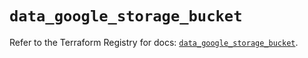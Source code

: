 # `data_google_storage_bucket`

Refer to the Terraform Registry for docs: [`data_google_storage_bucket`](https://registry.terraform.io/providers/hashicorp/google-beta/6.29.0/docs/data-sources/google_storage_bucket).
